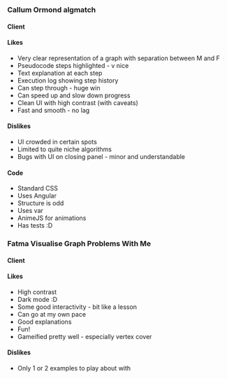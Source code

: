 ### Callum Ormond algmatch
#### Client
#### Likes
* Very clear representation of a graph with separation between M and F
* Pseudocode steps highlighted - v nice
* Text explanation at each step
* Execution log showing step history
* Can step through - huge win
* Can speed up and slow down progress
* Clean UI with high contrast (with caveats)
* Fast and smooth - no lag

#### Dislikes
* UI crowded in certain spots
* Limited to quite niche algorithms
* Bugs with UI on closing panel - minor and understandable

#### Code
* Standard CSS
* Uses Angular
* Structure is odd
* Uses var
* AnimeJS for animations
* Has tests :D

### Fatma Visualise Graph Problems With Me
#### Client
#### Likes
* High contrast
* Dark mode :D
* Some good interactivity - bit like a lesson 
* Can go at my own pace
* Good explanations
* Fun!
* Gameified pretty well - especially vertex cover

#### Dislikes
* Only 1 or 2 examples to play about with

